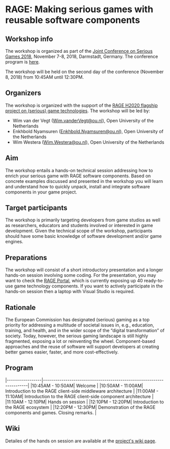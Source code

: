 # RAGE: Making serious games with reusable software components

## Workshop info
The workshop is organized as part of the [Joint Conference on Serious Games 2018](http://www.jointconference-on-seriousgames.org/), November 7-8, 2018, Darmstadt, Germany. The conference program is [here](http://www.gamedays2018.de/index.php?id=1044&L=1).

The workshop will be held on the second day of the conference (November 8, 2018) from 10:45AM until 12:30PM.

## Organizers
The workshop is organized with the support of the [RAGE H2020 flagship project on (serious) game technologies](http://rageproject.eu/). The workshop will be led by:
* Wim van der Vegt (Wim.vanderVegt@ou.nl), Open University of the Netherlands
* Enkhbold Nyamsuren (Enkhbold.Nyamsuren@ou.nl), Open University of the Netherlands
* Wim Westera (Wim.Westera@ou.nl), Open University of the Netherlands

## Aim
The workshop entails a hands-on technical session addressing how to enrich your serious game with RAGE software components. Based on concrete examples discussed and presented in the workshop you will learn and understand how to quickly unpack, install and integrate software components in your game project.

## Target participants
The workshop is primarily targeting developers from game studios as well as researchers, educators and students involved or interested in game development. Given the technical scope of the workshop, participants should have some basic knowledge of software development and/or game engines. 

## Preparations
The workshop will consist of a short introductory presentation and a longer hands-on session involving some coding. For the presentation, you may want to check the [RAGE Portal](https://www.gamecomponents.eu), which is currently exposing up 40 ready-to-use game technology components. If you want to actively participate in the hands-on session then a laptop with Visual Studio is required.

## Rationale
The European Commission has designated (serious) gaming as a top priority for addressing a multitude of societal issues in, e.g., education, training, and health, and in the wider scope of the “digital transformation” of society. Today, however, the serious gaming landscape is still highly fragmented, exposing a lot or reinventing the wheel. Component-based approaches and the reuse of software will support developers at creating better games easier, faster, and more cost-effectively.

## Program
|-----------------|----------------------------------------------------------------------|
|10:45AM - 10:50AM| Welcome                                                              |
|10:50AM - 11:00AM| Introduction to the RAGE client-side middleware architecture         |
|11:00AM - 11:10AM| Introduction to the RAGE client-side component architecture          |
|11:10AM - 12:10PM| Hands on session                                                     |
|12:10PM - 12:20PM| Introduction to the RAGE ecosystem                                   |
|12:20PM - 12:30PM| Demonstration of the RAGE components and games. Closing remarks.     |

## Wiki
Detailes of the hands on session are available at the [project's wiki page](https://github.com/rageappliedgame/RAGE-Workshop/wiki).
